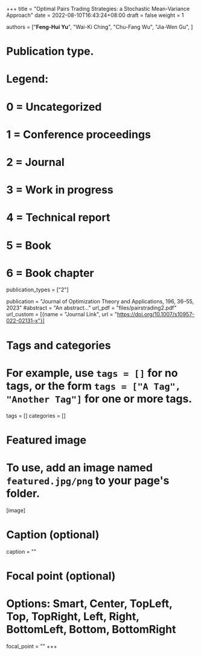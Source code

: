 +++
title = "Optimal Pairs Trading Strategies: a Stochastic Mean-Variance Approach"
date = 2022-08-10T16:43:24+08:00
draft = false
weight = 1

authors = ["**Feng-Hui Yu**", "Wai-Ki Ching", "Chu-Fang Wu", "Jia-Wen Gu", ]

# Publication type.
# Legend:
# 0 = Uncategorized
# 1 = Conference proceedings
# 2 = Journal
# 3 = Work in progress
# 4 = Technical report
# 5 = Book
# 6 = Book chapter
publication_types = ["2"]

publication = "Journal of Optimization Theory and Applications, 196, 36–55, 2023"
#abstract = "An abstract..."
url_pdf = "files/pairstrading2.pdf"
url_custom = [{name = "Journal Link", url = "https://doi.org/10.1007/s10957-022-02131-x"}]

# Tags and categories
# For example, use `tags = []` for no tags, or the form `tags = ["A Tag", "Another Tag"]` for one or more tags.
tags = []
categories = []

# Featured image
# To use, add an image named `featured.jpg/png` to your page's folder. 
[image]
  # Caption (optional)
  caption = ""

  # Focal point (optional)
  # Options: Smart, Center, TopLeft, Top, TopRight, Left, Right, BottomLeft, Bottom, BottomRight
  focal_point = ""
+++
